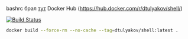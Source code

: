 bashrc брал [тут](https://wiki.archlinux.org/index.php/Color_Bash_Prompt_(Русский))
Docker Hub (https://hub.docker.com/r/dtulyakov/shell/)

[![Build Status](https://travis-ci.org/dtulyakov/shell.svg?branch=master)](https://travis-ci.org/dtulyakov/shell)

```BASH
docker build --force-rm --no-cache --tag=dtulyakov/shell:latest .
```

